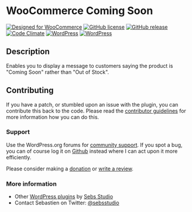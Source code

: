# WooCommerce Coming Soon

[![Designed for WooCommerce](http://img.shields.io/badge/Designed%20for-WooCommerce-a46497.svg?style=flat)](http://woothemes.com/woocommerce/) [![GitHub license](https://img.shields.io/badge/license-GPLv3-blue.svg?style=flat)](https://raw.githubusercontent.com/Sebs-Studio/WooCommerce-Coming-Soon/master/license.txt) [![GitHub release](https://img.shields.io/github/release/Sebs-Studio/WooCommerce-Coming-Soon.svg?style=flat)](https://github.com/Sebs-Studio/WooCommerce-Coming-Soon) [![Code Climate](https://codeclimate.com/github/Sebs-Studio/WooCommerce-Coming-Soon/badges/gpa.svg?style=flat)](https://codeclimate.com/github/Sebs-Studio/WooCommerce-Coming-Soon) [![WordPress](https://img.shields.io/wordpress/plugin/dt/woocommerce-coming-soon.svg?style=flat)](https://wordpress.org/plugins/woocommerce-coming-soon/) [![WordPress](https://img.shields.io/wordpress/v/woocommerce-coming-soon.svg?style=flat)](https://wordpress.org/plugins/woocommerce-coming-soon/)

## Description

Enables you to display a message to customers saying the product is "Coming Soon" rather than "Out of Stock".

## Contributing
If you have a patch, or stumbled upon an issue with the plugin, you can contribute this back to the code. Please read the [contributor guidelines](https://github.com/Sebs-Studio/WooCommerce-Coming-Soon/blob/master/CONTRIBUTING.md) for more information how you can do this.

### Support
Use the WordPress.org forums for [community support](https://wordpress.org/support/plugin/woocommerce-coming-soon). If you spot a bug, you can of course log it on [Github](https://github.com/Sebs-Studio/WooCommerce-Coming-Soon/issues) instead where I can act upon it more efficiently.

Please consider making a [donation](http://www.sebastiendumont.com/donation/) or [write a review](https://wordpress.org/support/view/plugin-reviews/woocommerce-coming-soon?rate=5#postform).

### More information
* Other [WordPress plugins](http://profiles.wordpress.org/sebsstudio/) by [Sebs Studio](http://www.sebs-studio.com/)
* Contact Sebastien on Twitter: [@sebsstudio](http://twitter.com/sebsstudio)
